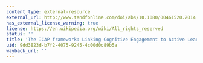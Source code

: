 ```yaml
---
content_type: external-resource
external_url: http://www.tandfonline.com/doi/abs/10.1080/00461520.2014.965823#.ViAIwCtq1SA
has_external_license_warning: true
license: https://en.wikipedia.org/wiki/All_rights_reserved
status: ''
title: 'The ICAP framework: Linking Cognitive Engagement to Active Learning Outcomes'
uid: 9dd3823d-b7f2-4075-9245-4c00d0c89b5a
wayback_url: ''
---
```

